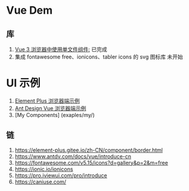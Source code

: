 # Vue Dem

## 库

1. [Vue 3 浏览器中使用单文件组件:](https://www.npmjs.com/package/vue-browser-sfc) 已完成
2. 集成 fontawesome free、ionicons、tabler icons 的 svg 图标库 未开始
 
#  UI 示例

1. [Element Plus 浏览器端示例](examples/element-plus/)
2. [Ant Design Vue 浏览器端示例](examples/ant-design-vue/)
3. [My Components] (exaples/my/)

## 链

1. <https://element-plus.gitee.io/zh-CN/component/border.html>
1. <https://www.antdv.com/docs/vue/introduce-cn>
1. <https://fontawesome.com/v5.15/icons?d=gallery&p=2&m=free>
1. <https://ionic.io/ionicons>
1. <https://pro.iviewui.com/pro/introduce>
1. <https://caniuse.com/>